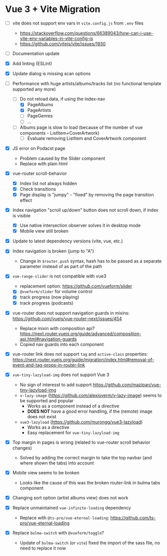 # Vue 3 + Vite Migration

- [ ] vite does not support env vars in `vite.config.js` from `.env` files

  - <https://stackoverflow.com/questions/66389043/how-can-i-use-vite-env-variables-in-vite-config-js>
  - <https://github.com/vitejs/vite/issues/1930>

- [ ] Documentation update

- [x] Add linting (ESLint)

- [x] Update dialog is missing scan options

- [ ] Performance with huge artists/albums/tracks list (no functional template supported any more)

  - [ ] Do not reload data, if using the index-nav
    - [x] PageAlbums
    - [x] PageArtists
    - [ ] PageGenres
    - [ ] ...
  - [ ] Albums page is slow to load (because of the number of vue components - ListItem+CoverArtwork)
    - [ ] Evaluate removing ListItem and CoverArtwork component

- [x] JS error on Podacst page

  - Problem caused by the Slider component
  - Replace with plain html

- [x] vue-router scroll-behavior

  - [x] Index list not always hidden
  - [x] Check transitions
  - [x] Page display is "jumpy" - "fixed" by removing the page transition effect

- [x] Index navigation "scroll up/down" button does not scroll down, if index is visible

  - [x] Use native intersection observer solves it in desktop mode
  - [x] Mobile view still broken

- [x] Update to latest dependency versions (vite, vue, etc.)

- [x] Index navigation is broken (jump to "A")

  - Change in `$router.push` syntax, hash has to be passed as a separate parameter instead of as part of the path

- [x] `vue-range-slider` is not compatible with vue3

  - replacement option: <https://github.com/vueform/slider>
  - [x] `@vueform/slider` for volume control
  - [x] track progress (now playing)
  - [x] track progress (podcasts)

- [x] vue-router does not support navigation guards in mixins: <https://github.com/vuejs/vue-router-next/issues/454>

  - Replace mixin with composition api? <https://next.router.vuejs.org/guide/advanced/composition-api.html#navigation-guards>
  - Copied nav guards into each component

- [x] vue-router link does not support `tag` and `active-class` properties: <https://next.router.vuejs.org/guide/migration/index.html#removal-of-event-and-tag-props-in-router-link>

- [x] `vue-tiny-lazyload-img` does not support Vue 3

  - No sign of interesst to add support <https://github.com/mazipan/vue-tiny-lazyload-img>
  - `v-lazy-image` (<https://github.com/alexjoverm/v-lazy-image>) seems to be supported and popular
    - Works as a component instead of a directive
    - **DOES NOT** have a good error handling, if the (remote) image does not exist
  - `vue3-lazyload` (<https://github.com/murongg/vue3-lazyload>)
    - Works as a directive
    - Easy replacement for `vue-tiny-lazyload-img`

- [x] Top margin in pages is wrong (related to vue-router scroll behavior changes)

  - Solved by adding the correct margin to take the top navbar (and where shown the tabs) into account

- [x] Mobile view seems to be broken

  - Looks like the cause of this was the broken router-link in bulma tabs component

- [x] Changing sort option (artist albums view) does not work

- [x] Replace unmaintained `vue-infinite-loading` dependency

  - Replace with `@ts-pro/vue-eternal-loading`: <https://github.com/ts-pro/vue-eternal-loading>

- [x] Replace `bulma-switch` with `@vueform/toggle`?
  - Update of `bulma-switch` (or `vite`) fixed the import of the sass file, no need to replace it now
